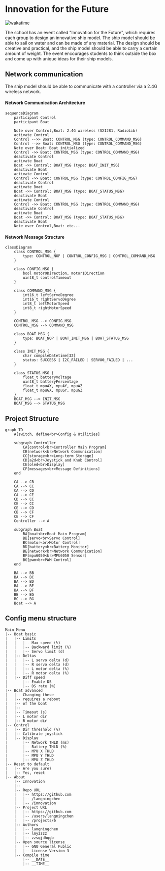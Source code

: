 <!--
 Copyright (C) 2025 langningchen
 
 This file is part of innovation.
 
 innovation is free software: you can redistribute it and/or modify
 it under the terms of the GNU General Public License as published by
 the Free Software Foundation, either version 3 of the License, or
 (at your option) any later version.
 
 innovation is distributed in the hope that it will be useful,
 but WITHOUT ANY WARRANTY; without even the implied warranty of
 MERCHANTABILITY or FITNESS FOR A PARTICULAR PURPOSE.  See the
 GNU General Public License for more details.
 
 You should have received a copy of the GNU General Public License
 along with innovation.  If not, see <https://www.gnu.org/licenses/>.
-->

# Innovation for the Future

[![wakatime](https://wakatime.com/badge/user/576a8b82-13f2-4f92-aa69-6fff06354a54/project/70d26c7c-18f7-4863-a7f6-ae7049ec9f53.svg)](https://wakatime.com/@langningchen/projects/puzdlllyuq?start=2025-05-16&end=2025-05-22)

The school has an event called "Innovation for the Future", which requires each group to design an innovative ship model. The ship model should be able to sail on water and can be made of any material. The design should be creative and practical, and the ship model should be able to carry a certain amount of weight. The event encourages students to think outside the box and come up with unique ideas for their ship models.

## Network communication

The ship model should be able to communicate with a controller via a 2.4G wireless network. 

#### Network Communication Architecture
```mermaid
sequenceDiagram
    participant Control
    participant Boat

    Note over Control,Boat: 2.4G wireless (SX1281, RadioLib)
    activate Control
    Control -->> Boat: CONTROL_MSG (type: CONTROL_COMMAND_MSG)
    Control -->> Boat: CONTROL_MSG (type: CONTROL_COMMAND_MSG)
    Note over Boat: Boat initialized
    Control ->> Boat: CONTROL_MSG (type: CONTROL_COMMAND_MSG)
    deactivate Control
    activate Boat
    Boat ->> Control: BOAT_MSG (type: BOAT_INIT_MSG)
    deactivate Boat
    activate Control
    Control ->> Boat: CONTROL_MSG (type: CONTROL_CONFIG_MSG)
    deactivate Control
    activate Boat
    Boat ->> Control: BOAT_MSG (type: BOAT_STATUS_MSG)
    deactivate Boat
    activate Control
    Control ->> Boat: CONTROL_MSG (type: CONTROL_COMMAND_MSG)
    deactivate Control
    activate Boat
    Boat ->> Control: BOAT_MSG (type: BOAT_STATUS_MSG)
    deactivate Boat
    Note over Control,Boat: etc...
```

#### Network Message Structure
```mermaid
classDiagram
    class CONTROL_MSG {
        type: CONTROL_NOP | CONTROL_CONFIG_MSG | CONTROL_COMMAND_MSG
    }

    class CONFIG_MSG {
        bool motor0Direction, motor1Direction
        uint8_t controlTimeout
    }

    class COMMAND_MSG {
        int16_t leftServoDegree
        int16_t rightServoDegree
        int8_t leftMotorSpeed
        int8_t rightMotorSpeed
    }

    CONTROL_MSG --> CONFIG_MSG
    CONTROL_MSG --> COMMAND_MSG

    class BOAT_MSG {
        type: BOAT_NOP | BOAT_INIT_MSG | BOAT_STATUS_MSG
    }

    class INIT_MSG {
        char compileDatetime[32]
        status: SUCCESS | I2C_FAILED | SERVO0_FAILED | ...
    }

    class STATUS_MSG {
        float_t batteryVoltage
        uint8_t batteryPercentage
        float_t mpuAX, mpuAY, mpuAZ
        float_t mpuGX, mpuGY, mpuGZ
    }
    BOAT_MSG --> INIT_MSG
    BOAT_MSG --> STATUS_MSG
```

## Project Structure

```mermaid
graph TD
    A[switch, define<br>Config & Utilities]

    subgraph Controller
        CA[control<br>Controller Main Program]
        CB[network<br>Network Communication]
        CC[storage<br>Long-term Storage]
        CD[a2d<br>Joystick and Knob Control]
        CE[oled<br>Display]
        CF[messages<br>Message Definitions]
    end

    CA --> CB
    CA --> CC
    CA --> CD
    CA --> CE
    CD --> CC
    CE --> CC
    CE --> CD
    CB --> CF
    CE --> CF
    Controller --> A
    
    subgraph Boat
        BA[boat<br>Boat Main Program]
        BB[servo<br>Servo Control]
        BC[motor<br>Motor Control]
        BD[battery<br>Battery Monitor]
        BE[network<br>Network Communication]
        BF[mpu6050<br>MPU6050 Sensor]
        BG[pwm<br>PWM Control]
    end

    BA --> BB
    BA --> BC
    BA --> BD
    BA --> BE
    BA --> BF
    BB --> BG
    BC --> BG
    Boat --> A
```

## Config menu structure

```
Main Menu
|-- Boat basic
|   |-- Limits
|   |   |-- Max speed (%)
|   |   |-- Backward limit (%)
|   |   |-- Servo limit (d)
|   |-- Deltas
|   |   |-- L servo delta (d)
|   |   |-- R servo delta (d)
|   |   |-- L motor delta (%)
|   |   |-- R motor delta (%)
|   |-- Diff speed
|       |-- Enable DS
|       |-- DS rate (%)
|-- Boat advanced
|   |-- Changing these
|   |-- requires a reboot
|   |-- of the boat
|   |-- 
|   |-- Timeout (s)
|   |-- L motor dir
|   |-- R motor dir
|-- Control
|   |-- Dir threshold (%)
|   |-- Calibrate joystick
|   |-- Display
|       |-- Network THLD (ms)
|       |-- Battery THLD (%)
|       |-- MPU X THLD
|       |-- MPU Y THLD
|       |-- MPU Z THLD
|-- Reset to default
|   |-- Are you sure?
|   |-- Yes, reset
|-- About
    |-- Innovation
    |-- 
    |-- Repo URL
    |   |-- https://github.com
    |   |-- /langningchen
    |   |-- /innovation
    |-- Project URL
    |   |-- https://github.com
    |   |-- /users/langningchen
    |   |-- /projects/6
    |-- Authors
    |   |-- langningchen
    |   |-- lmyzzzz
    |   |-- zzsqjdhqgb
    |-- Open source license
    |   |-- GNU General Public
    |   |-- License Version 3
    |-- Compile time
        |-- __DATE__
        |-- __TIME__
```
